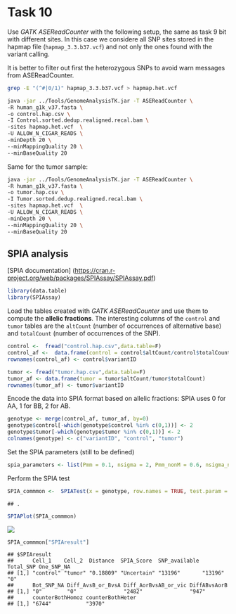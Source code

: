 Task 10
================

Use *GATK ASEReadCounter* with the following setup, the same as task 9
bit with different sites. In this case we considere all SNP sites stored
in the hapmap file (`hapmap_3.3.b37.vcf`) and not only the ones found
with the variant calling.

It is better to filter out first the heterozygous SNPs to avoid warn
messages from ASEReadCounter.

``` bash
grep -E "(^#|0/1)" hapmap_3.3.b37.vcf > hapmap.het.vcf
```

``` bash
java -jar ../Tools/GenomeAnalysisTK.jar -T ASEReadCounter \
-R human_g1k_v37.fasta \
-o control.hap.csv \
-I Control.sorted.dedup.realigned.recal.bam \
-sites hapmap.het.vcf  \
-U ALLOW_N_CIGAR_READS \
-minDepth 20 \
--minMappingQuality 20 \
--minBaseQuality 20
```

Same for the tumor sample:

``` bash
java -jar ../Tools/GenomeAnalysisTK.jar -T ASEReadCounter \
-R human_g1k_v37.fasta \
-o tumor.hap.csv \
-I Tumor.sorted.dedup.realigned.recal.bam \
-sites hapmap.het.vcf  \
-U ALLOW_N_CIGAR_READS \
-minDepth 20 \
--minMappingQuality 20 \
--minBaseQuality 20
```

## SPIA analysis

\[SPIA documentation\]
(<https://cran.r-project.org/web/packages/SPIAssay/SPIAssay.pdf>)

``` r
library(data.table)
library(SPIAssay)
```

Load the tables created with *GATK ASEReadCounter* and use them to
compute the **allelic fractions**. The interesting columns of the
`control` and `tumor` tables are the `altCount` (number of occurrences
of alternative base) and `totalCount` (number of occurrences of the
SNP).

``` r
control <-  fread("control.hap.csv",data.table=F)
control_af <-  data.frame(control = control$altCount/control$totalCount)
rownames(control_af) <- control$variantID

tumor <- fread("tumor.hap.csv",data.table=F)
tumor_af <- data.frame(tumor = tumor$altCount/tumor$totalCount)
rownames(tumor_af) <- tumor$variantID
```

Encode the data into SPIA format based on allelic fractions: SPIA uses 0
for AA, 1 for BB, 2 for AB.

``` r
genotype <- merge(control_af, tumor_af, by=0)
genotype$control[-which(genotype$control %in% c(0,1))] <- 2
genotype$tumor[-which(genotype$tumor %in% c(0,1))] <- 2
colnames(genotype) <- c("variantID", "control", "tumor")
```

Set the SPIA parameters (still to be defined)

``` r
spia_parameters <- list(Pmm = 0.1, nsigma = 2, Pmm_nonM = 0.6, nsigma_nonM = 3, PercValidCall=0.7)
```

Perform the SPIA test

``` r
SPIA_commmon <-  SPIATest(x = genotype, row.names = TRUE, test.param = spia_parameters) 
```

    ## .

``` r
SPIAPlot(SPIA_commmon)
```

![](SPIA_task10_files/figure-gfm/unnamed-chunk-5-1.png)<!-- -->

``` r
SPIA_commmon["SPIAresult"]
```

    ## $SPIAresult
    ##      Cell_1    Cell_2  Distance  SPIA_Score  SNP_available Total_SNP One_SNP_NA
    ## [1,] "control" "tumor" "0.18809" "Uncertain" "13196"       "13196"   "0"       
    ##      Bot_SNP_NA Diff_AvsB_or_BvsA Diff_AorBvsAB_or_vic DiffABvsAorB
    ## [1,] "0"        "0"               "2482"               "947"       
    ##      counterBothHomoz counterBothHeter
    ## [1,] "6744"           "3970"
